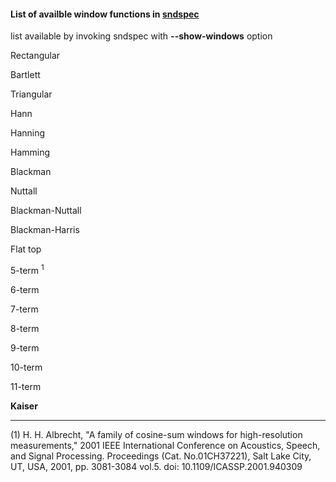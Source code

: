 #### List of availble window functions in [sndspec](./README.md)

list available by invoking sndspec with **--show-windows** option

Rectangular

Bartlett

Triangular

Hann

Hanning

Hamming

Blackman

Nuttall

Blackman-Nuttall

Blackman-Harris

Flat top

5-term <sup>1</sup>

6-term

7-term

8-term

9-term

10-term

11-term

**Kaiser**

---

(1) H. H. Albrecht, "A family of cosine-sum windows for high-resolution measurements,"
2001 IEEE International Conference on Acoustics, Speech, and Signal Processing. Proceedings (Cat. No.01CH37221),
Salt Lake City, UT, USA, 2001, pp. 3081-3084 vol.5.
doi: 10.1109/ICASSP.2001.940309

